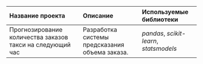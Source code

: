 | Название проекта | Описание | Используемые библиотеки | 
| :---------------------- | :---------------------- | :---------------------- |
| Прогнозирование количества заказов такси на следующий час | Разработка системы предсказания объема заказа. | *pandas*, *scikit-learn*, *statsmodels* |
